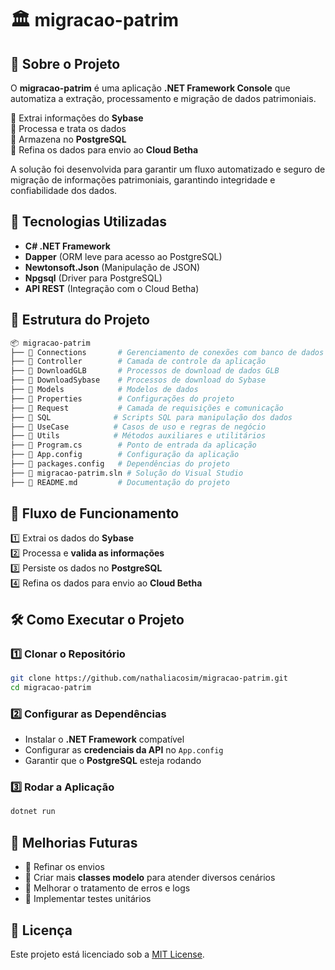 # 🏛️ **migracao-patrim**

## 📌 Sobre o Projeto

O **migracao-patrim** é uma aplicação **.NET Framework Console** que automatiza a extração, processamento e migração de dados patrimoniais.

🔹 Extrai informações do **Sybase**  
🔹 Processa e trata os dados  
🔹 Armazena no **PostgreSQL**  
🔹 Refina os dados para envio ao **Cloud Betha**

A solução foi desenvolvida para garantir um fluxo automatizado e seguro de migração de informações patrimoniais, garantindo integridade e confiabilidade dos dados.

## 🚀 Tecnologias Utilizadas

- **C# .NET Framework**
- **Dapper** (ORM leve para acesso ao PostgreSQL)
- **Newtonsoft.Json** (Manipulação de JSON)
- **Npgsql** (Driver para PostgreSQL)
- **API REST** (Integração com o Cloud Betha)

## 📂 Estrutura do Projeto

```bash
📦 migracao-patrim
├── 📁 Connections       # Gerenciamento de conexões com banco de dados
├── 📁 Controller        # Camada de controle da aplicação
├── 📁 DownloadGLB       # Processos de download de dados GLB
├── 📁 DownloadSybase    # Processos de download do Sybase
├── 📁 Models            # Modelos de dados
├── 📁 Properties        # Configurações do projeto
├── 📁 Request           # Camada de requisições e comunicação
├── 📁 SQL              # Scripts SQL para manipulação dos dados
├── 📁 UseCase          # Casos de uso e regras de negócio
├── 📁 Utils            # Métodos auxiliares e utilitários
├── 📄 Program.cs        # Ponto de entrada da aplicação
├── 📄 App.config        # Configuração da aplicação
├── 📄 packages.config   # Dependências do projeto
├── 📄 migracao-patrim.sln # Solução do Visual Studio
├── 📄 README.md         # Documentação do projeto
```

## 🔄 Fluxo de Funcionamento

1️⃣ Extrai os dados do **Sybase**  
2️⃣ Processa e **valida as informações**  
3️⃣ Persiste os dados no **PostgreSQL**  
4️⃣ Refina os dados para envio ao **Cloud Betha**

## 🛠️ Como Executar o Projeto

### 1️⃣ Clonar o Repositório

```bash
git clone https://github.com/nathaliacosim/migracao-patrim.git
cd migracao-patrim
```

### 2️⃣ Configurar as Dependências

- Instalar o **.NET Framework** compatível
- Configurar as **credenciais da API** no `App.config`
- Garantir que o **PostgreSQL** esteja rodando

### 3️⃣ Rodar a Aplicação

```bash
dotnet run
```

## 📌 Melhorias Futuras

- 🔹 Refinar os envios
- 🔹 Criar mais **classes modelo** para atender diversos cenários
- 🔹 Melhorar o tratamento de erros e logs
- 🔹 Implementar testes unitários

## 📜 Licença

Este projeto está licenciado sob a [MIT License](LICENSE).
